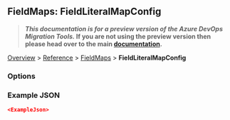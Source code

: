 ## FieldMaps: FieldLiteralMapConfig

>**_This documentation is for a preview version of the Azure DevOps Migration Tools._ If you are not using the preview version then please head over to the main [documentation](https://nkdagility.github.io/azure-devops-migration-tools).**

[Overview](.././index.md) > [Reference](../index.md) > [FieldMaps](./index.md) > **FieldLiteralMapConfig**

<Description>

### Options

<Options>

### Example JSON

```JSON
<ExampleJson>
```